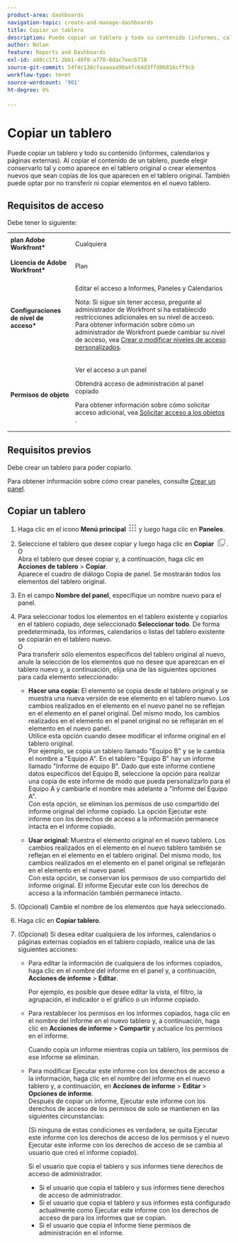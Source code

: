 ```yaml
---
product-area: dashboards
navigation-topic: create-and-manage-dashboards
title: Copiar un tablero
description: Puede copiar un tablero y todo su contenido (informes, calendarios y páginas externas). Al copiar el contenido de un tablero, puede elegir conservarlo tal y como aparece en el tablero original o crear elementos nuevos que sean copias de los que aparecen en el tablero original. También puede optar por no transferir ni copiar elementos en el nuevo tablero.
author: Nolan
feature: Reports and Dashboards
exl-id: a88cc171-2bb1-40f0-a778-8dac7eecb718
source-git-commit: 54f4c136cfaaaaaa90a4fc64d3ffd06816cff9cb
workflow-type: tm+mt
source-wordcount: '901'
ht-degree: 0%

---
```


# Copiar un tablero

Puede copiar un tablero y todo su contenido (informes, calendarios y páginas externas). Al copiar el contenido de un tablero, puede elegir conservarlo tal y como aparece en el tablero original o crear elementos nuevos que sean copias de los que aparecen en el tablero original. También puede optar por no transferir ni copiar elementos en el nuevo tablero.

## Requisitos de acceso

Debe tener lo siguiente:

<table style="table-layout:auto"> 
 <col> 
 <col> 
 <tbody> 
  <tr> 
   <td role="rowheader"><strong>plan Adobe Workfront*</strong></td> 
   <td> <p>Cualquiera</p> </td> 
  </tr> 
  <tr> 
   <td role="rowheader"><strong>Licencia de Adobe Workfront*</strong></td> 
   <td> <p>Plan </p> </td> 
  </tr> 
  <tr> 
   <td role="rowheader"><strong>Configuraciones de nivel de acceso*</strong></td> 
   <td> <p>Editar el acceso a Informes, Paneles y Calendarios</p> <p>Nota: Si sigue sin tener acceso, pregunte al administrador de Workfront si ha establecido restricciones adicionales en su nivel de acceso. Para obtener información sobre cómo un administrador de Workfront puede cambiar su nivel de acceso, vea <a href="../../../administration-and-setup/add-users/configure-and-grant-access/create-modify-access-levels.md" class="MCXref xref">Crear o modificar niveles de acceso personalizados</a>.</p> </td> 
  </tr> 
  <tr> 
   <td role="rowheader"><strong>Permisos de objeto</strong></td> 
   <td> <p>Ver el acceso a un panel</p> <p>Obtendrá acceso de administración al panel copiado</p> <p>Para obtener información sobre cómo solicitar acceso adicional, vea <a href="../../../workfront-basics/grant-and-request-access-to-objects/request-access.md" class="MCXref xref">Solicitar acceso a los objetos </a>.</p> </td> 
  </tr> 
 </tbody> 
</table>

## Requisitos previos

Debe crear un tablero para poder copiarlo.

Para obtener información sobre cómo crear paneles, consulte [Crear un panel](../../../reports-and-dashboards/dashboards/creating-and-managing-dashboards/create-dashboard.md).

## Copiar un tablero

1. Haga clic en el icono **Menú principal** ![](assets/main-menu-icon.png) y luego haga clic en **Paneles**.

1. Seleccione el tablero que desee copiar y luego haga clic en **Copiar** ![](assets/copy-icon.png).\
   O\
   Abra el tablero que desee copiar y, a continuación, haga clic en **Acciones de tablero** > **Copiar**.\
   Aparece el cuadro de diálogo Copia de panel. Se mostrarán todos los elementos del tablero original.

1. En el campo **Nombre del panel**, especifique un nombre nuevo para el panel.
1. Para seleccionar todos los elementos en el tablero existente y copiarlos en el tablero copiado, deje seleccionado **Seleccionar todo**. De forma predeterminada, los informes, calendarios o listas del tablero existente se copiarán en el tablero nuevo.\
   O\
   Para transferir sólo elementos específicos del tablero original al nuevo, anule la selección de los elementos que no desee que aparezcan en el tablero nuevo y, a continuación, elija una de las siguientes opciones para cada elemento seleccionado:

   * **Hacer una copia:** El elemento se copia desde el tablero original y se muestra una nueva versión de ese elemento en el tablero nuevo. Los cambios realizados en el elemento en el nuevo panel no se reflejan en el elemento en el panel original. Del mismo modo, los cambios realizados en el elemento en el panel original no se reflejarán en el elemento en el nuevo panel.\
     Utilice esta opción cuando desee modificar el informe original en el tablero original.\
     Por ejemplo, se copia un tablero llamado &quot;Equipo B&quot; y se le cambia el nombre a &quot;Equipo A&quot;. En el tablero &quot;Equipo B&quot; hay un informe llamado &quot;Informe de equipo B&quot;. Dado que este informe contiene datos específicos del Equipo B, seleccione la opción para realizar una copia de este informe de modo que pueda personalizarlo para el Equipo A y cambiarle el nombre más adelante a &quot;Informe del Equipo A&quot;.\
     Con esta opción, se eliminan los permisos de uso compartido del informe original del informe copiado. La opción Ejecutar este informe con los derechos de acceso a la información permanece intacta en el informe copiado.

   * **Usar original:** Muestra el elemento original en el nuevo tablero. Los cambios realizados en el elemento en el nuevo tablero también se reflejan en el elemento en el tablero original. Del mismo modo, los cambios realizados en el elemento en el panel original se reflejarán en el elemento en el nuevo panel.\
     Con esta opción, se conservan los permisos de uso compartido del informe original. El informe Ejecutar este con los derechos de acceso a la información también permanece intacto.

1. (Opcional) Cambie el nombre de los elementos que haya seleccionado.
1. Haga clic en **Copiar tablero**.
1. (Opcional) Si desea editar cualquiera de los informes, calendarios o páginas externas copiados en el tablero copiado, realice una de las siguientes acciones:

   * Para editar la información de cualquiera de los informes copiados, haga clic en el nombre del informe en el panel y, a continuación, **Acciones de informe** > **Editar**.

     Por ejemplo, es posible que desee editar la vista, el filtro, la agrupación, el indicador o el gráfico o un informe copiado.

   * Para restablecer los permisos en los informes copiados, haga clic en el nombre del informe en el nuevo tablero y, a continuación, haga clic en **Acciones de informe** > **Compartir** y actualice los permisos en el informe.

     Cuando copia un informe mientras copia un tablero, los permisos de ese informe se eliminan.

   * Para modificar Ejecutar este informe con los derechos de acceso a la información, haga clic en el nombre del informe en el nuevo tablero y, a continuación, en **Acciones de informe** > **Editar** > **Opciones de informe**.\
     Después de copiar un informe, Ejecutar este informe con los derechos de acceso de los permisos de solo se mantienen en las siguientes circunstancias:

     (Si ninguna de estas condiciones es verdadera, se quita Ejecutar este informe con los derechos de acceso de los permisos y el nuevo Ejecutar este informe con los derechos de acceso de se cambia al usuario que creó el informe copiado).

     Si el usuario que copia el tablero y sus informes tiene derechos de acceso de administrador.

      * Si el usuario que copia el tablero y sus informes tiene derechos de acceso de administrador.
      * Si el usuario que copia el tablero y sus informes está configurado actualmente como Ejecutar este informe con los derechos de acceso de para los informes que se copian.
      * Si el usuario que copia el informe tiene permisos de administración en el informe.
